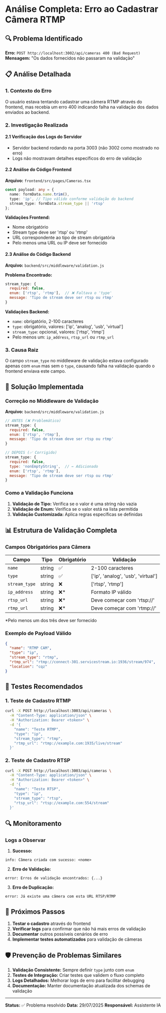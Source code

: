# Análise Completa: Erro ao Cadastrar Câmera RTMP

## 🔍 Problema Identificado

**Erro:** `POST http://localhost:3002/api/cameras 400 (Bad Request)`
**Mensagem:** "Os dados fornecidos não passaram na validação"

## 📋 Análise Detalhada

### 1. Contexto do Erro

O usuário estava tentando cadastrar uma câmera RTMP através do frontend, mas recebia um erro 400 indicando falha na validação dos dados enviados ao backend.

### 2. Investigação Realizada

#### 2.1 Verificação dos Logs do Servidor
- Servidor backend rodando na porta 3003 (não 3002 como mostrado no erro)
- Logs não mostravam detalhes específicos do erro de validação

#### 2.2 Análise do Código Frontend
**Arquivo:** `frontend/src/pages/Cameras.tsx`

```typescript
const payload: any = {
  name: formData.name.trim(),
  type: 'ip', // Tipo válido conforme validação do backend
  stream_type: formData.stream_type || 'rtsp'
};
```

**Validações Frontend:**
- Nome obrigatório
- Stream type deve ser 'rtsp' ou 'rtmp'
- URL correspondente ao tipo de stream obrigatória
- Pelo menos uma URL ou IP deve ser fornecido

#### 2.3 Análise do Código Backend
**Arquivo:** `backend/src/middleware/validation.js`

**Problema Encontrado:**
```javascript
stream_type: {
  required: false,
  enum: ['rtsp', 'rtmp'],  // ❌ Faltava o 'type'
  message: 'Tipo de stream deve ser rtsp ou rtmp'
}
```

**Validações Backend:**
- `name`: obrigatório, 2-100 caracteres
- `type`: obrigatório, valores: ['ip', 'analog', 'usb', 'virtual']
- `stream_type`: opcional, valores: ['rtsp', 'rtmp']
- Pelo menos um: `ip_address`, `rtsp_url` ou `rtmp_url`

### 3. Causa Raiz

O campo `stream_type` no middleware de validação estava configurado apenas com `enum` mas sem o `type`, causando falha na validação quando o frontend enviava este campo.

## 🔧 Solução Implementada

### Correção no Middleware de Validação

**Arquivo:** `backend/src/middleware/validation.js`

```javascript
// ANTES (❌ Problemático)
stream_type: {
  required: false,
  enum: ['rtsp', 'rtmp'],
  message: 'Tipo de stream deve ser rtsp ou rtmp'
}

// DEPOIS (✅ Corrigido)
stream_type: {
  required: false,
  type: 'nonEmptyString',  // ← Adicionado
  enum: ['rtsp', 'rtmp'],
  message: 'Tipo de stream deve ser rtsp ou rtmp'
}
```

### Como a Validação Funciona

1. **Validação de Tipo:** Verifica se o valor é uma string não vazia
2. **Validação de Enum:** Verifica se o valor está na lista permitida
3. **Validação Customizada:** Aplica regras específicas se definidas

## 📊 Estrutura de Validação Completa

### Campos Obrigatórios para Câmera

| Campo | Tipo | Obrigatório | Validação |
|-------|------|-------------|----------|
| `name` | string | ✅ | 2-100 caracteres |
| `type` | string | ✅ | ['ip', 'analog', 'usb', 'virtual'] |
| `stream_type` | string | ❌ | ['rtsp', 'rtmp'] |
| `ip_address` | string | ❌* | Formato IP válido |
| `rtsp_url` | string | ❌* | Deve começar com 'rtsp://' |
| `rtmp_url` | string | ❌* | Deve começar com 'rtmp://' |

*Pelo menos um dos três deve ser fornecido

### Exemplo de Payload Válido

```json
{
  "name": "RTMP CAM",
  "type": "ip",
  "stream_type": "rtmp",
  "rtmp_url": "rtmp://connect-301.servicestream.io:1936/stream/974",
  "location": "cqz"
}
```

## 🧪 Testes Recomendados

### 1. Teste de Cadastro RTMP
```bash
curl -X POST http://localhost:3003/api/cameras \
  -H "Content-Type: application/json" \
  -H "Authorization: Bearer <token>" \
  -d '{
    "name": "Teste RTMP",
    "type": "ip",
    "stream_type": "rtmp",
    "rtmp_url": "rtmp://example.com:1935/live/stream"
  }'
```

### 2. Teste de Cadastro RTSP
```bash
curl -X POST http://localhost:3003/api/cameras \
  -H "Content-Type: application/json" \
  -H "Authorization: Bearer <token>" \
  -d '{
    "name": "Teste RTSP",
    "type": "ip",
    "stream_type": "rtsp",
    "rtsp_url": "rtsp://example.com:554/stream"
  }'
```

## 🔍 Monitoramento

### Logs a Observar

1. **Sucesso:**
```
info: Câmera criada com sucesso: <nome>
```

2. **Erro de Validação:**
```
error: Erros de validação encontrados: {...}
```

3. **Erro de Duplicação:**
```
error: Já existe uma câmera com esta URL RTSP/RTMP
```

## 📝 Próximos Passos

1. **Testar o cadastro** através do frontend
2. **Verificar logs** para confirmar que não há mais erros de validação
3. **Documentar** outros possíveis cenários de erro
4. **Implementar testes automatizados** para validação de câmeras

## 🛡️ Prevenção de Problemas Similares

1. **Validação Consistente:** Sempre definir `type` junto com `enum`
2. **Testes de Integração:** Criar testes que validem o fluxo completo
3. **Logs Detalhados:** Melhorar logs de erro para facilitar debugging
4. **Documentação:** Manter documentação atualizada dos schemas de validação

---

**Status:** ✅ Problema resolvido
**Data:** 29/07/2025
**Responsável:** Assistente IA